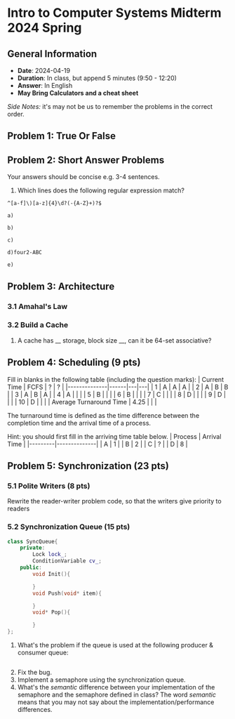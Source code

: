 # Intro to Computer Systems Midterm 2024 Spring
## General Information
- **Date**: 2024-04-19
- **Duration**: In class, but append 5 minutes (9:50 - 12:20)
- **Answer**: In English
- **May Bring Calculators and a cheat sheet**

*Side Notes:* it's may not be us to remember the problems in the correct order.

## Problem 1: True Or False
## Problem 2: Short Answer Problems
Your answers should be concise e.g. 3-4 sentences.

1. Which lines does the following regular expression match? 
```text
^[a-f]\)[a-z]{4}\d?(-{A-Z}+)?$
```
`a)`

`b)`

`c)`

`d)four2-ABC`

`e)`


## Problem 3: Architecture
### 3.1 Amahal's Law

### 3.2 Build a Cache
1. A cache has __ storage, block size __, can it be 64-set associative?

## Problem 4: Scheduling (9 pts)
Fill in blanks in the following table (including the question marks):
| Current Time | FCFS | ? | ? | 
|--------------|------|---|---|
| 1            | A   |  A | A  |
| 2            | A   |  B |  B |
| 3            | A   |  B |  A |
| 4            | A   |   |   |
| 5            | B   |   |   |
| 6            | B   |   |   |
| 7            | C   |   |   |
| 8            | D   |   |   |
| 9            | D  |   |   |
| 10            | D  |   |   |
| Average Turnaround Time | 4.25 |  |  |

The turnaround time is defined as the time difference between the completion time and the arrival time of a process. 

Hint: you should first fill in the arriving time table below.
| Process | Arrival Time |
|---------|--------------|
| A       | 1            |
| B       | 2            |
| C       | ?            |
| D       | 8            |

## Problem 5: Synchronization (23 pts)
### 5.1 Polite Writers (8 pts)
Rewrite the reader-writer problem code, so that the writers give priority to readers
### 5.2 Synchronization Queue (15 pts)
```cpp
class SyncQueue{
    private: 
        Lock lock_;
        ConditionVariable cv_;
    public: 
        void Init(){

        }
        void Push(void* item){

        }
        void* Pop(){

        }
};
```

1. What's the problem if the queue is used at the following producer & consumer queue:
```cpp


```
2. Fix the bug.
3. Implement a semaphore using the synchronization queue. 
4. What's the *semantic* difference between your implementation of the semaphore and the semaphore defined in class? The word *semantic* means that you may not say about the implementation/performance differences.